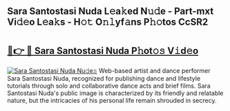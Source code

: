 ## Sara Santostasi Nuda L𝚎a𝚔ed N𝚞𝚍e - Part-mxt Vi𝚍𝚎o L𝚎a𝚔s - H𝚘𝚝 O𝚗𝚕yf𝚊ns P𝚑𝚘tos CcSR2

# <h2><a href="http://kf03m2.oniu.top/?m=Sara+Santostasi+Nuda">🔗👉 🔴 Sara Santostasi Nuda P𝚑ot𝚘𝚜 V𝚒d𝚎o</a></h2>

[![Sara Santostasi Nuda Nu𝚍e𝚜](https://i.imgur.com/0qMVB7G.gif)](http://kf03m2.oniu.top/?m=Sara+Santostasi+Nuda)
Web-based artist and dance performer Sara Santostasi Nuda, recognized for publishing dance and lifestyle tutorials through solo and collaborative dance acts and brief films. Sara Santostasi Nuda's public image is characterized by its friendly and relatable nature, but the intricacies of his personal life remain shrouded in secrecy.  
